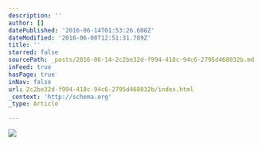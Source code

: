 ```yaml
---
description: ''
author: []
datePublished: '2016-06-14T01:53:26.608Z'
dateModified: '2016-06-08T12:51:31.789Z'
title: ''
starred: false
sourcePath: _posts/2016-06-14-2c2be32d-f994-418c-94c6-2795d468032b.md
inFeed: true
hasPage: true
inNav: false
url: 2c2be32d-f994-418c-94c6-2795d468032b/index.html
_context: 'http://schema.org'
_type: Article

---
```

![](https://the-grid-user-content.s3-us-west-2.amazonaws.com/e2b30b47-9aca-42a4-8244-163bb9150533.jpg)